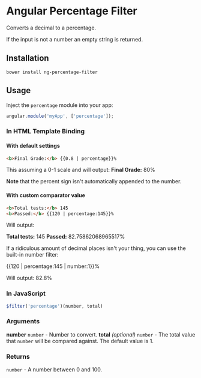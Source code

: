 # Angular Percentage Filter

Converts a decimal to a percentage.

If the input is not a number an empty string is returned.

## Installation

```
bower install ng-percentage-filter
```

## Usage

Inject the `percentage` module into your app:

```js
angular.module('myApp', ['percentage']);
```

### In HTML Template Binding

#### With default settings

```html
<b>Final Grade:</b> {{0.8 | percentage}}%
```

This assuming a 0-1 scale and will output: **Final Grade:** 80%

**Note** that the percent sign isn't automatically appended to the number.

#### With custom comparator value

```html
<b>Total tests:</b> 145
<b>Passed:</b> {{120 | percentage:145}}%
```

Will output:

**Total tests:** 145
**Passed:** 82.75862068965517%

If a ridiculous amount of decimal places isn't your thing, you can use the built-in number filter:

{{120 | percentage:145 | number:1}}%

Will output: 82.8%

### In JavaScript

```js
$filter('percentage')(number, total)
```

### Arguments

**number** `number` - Number to convert.
**total** *(optional)* `number` - The total value that `number` will be compared against. The default value is 1.

### Returns

`number` - A number between 0 and 100.
